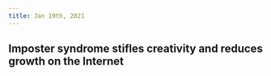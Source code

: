 ```yaml
---
title: Jan 19th, 2021
---
```


## Imposter syndrome stifles creativity and reduces growth on the Internet
###
